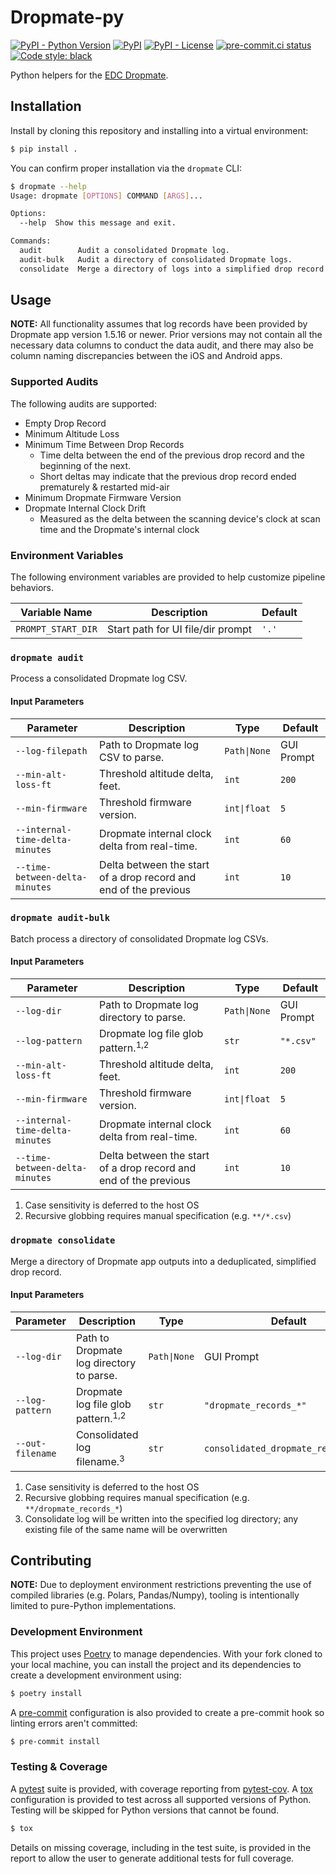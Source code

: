 # Dropmate-py
[![PyPI - Python Version](https://img.shields.io/pypi/pyversions/dropmate-py/1.0.0?logo=python&logoColor=FFD43B)](https://pypi.org/project/dropmate-py/)
[![PyPI](https://img.shields.io/pypi/v/dropmate-py?logo=Python&logoColor=FFD43B)](https://pypi.org/project/dropmate-py/)
[![PyPI - License](https://img.shields.io/pypi/l/dropmate-py?color=magenta)](https://github.com/sco1/dropmate-py/blob/main/LICENSE)
[![pre-commit.ci status](https://results.pre-commit.ci/badge/github/sco1/dropmate-py/main.svg)](https://results.pre-commit.ci/latest/github/sco1/dropmate-py/main)
[![Code style: black](https://img.shields.io/badge/code%20style-black-black)](https://github.com/psf/black)

Python helpers for the [EDC Dropmate](https://earthlydynamics.com/dropmate/).

## Installation
Install by cloning this repository and installing into a virtual environment:

```bash
$ pip install .
```

You can confirm proper installation via the `dropmate` CLI:
<!-- [[[cog
import cog
from subprocess import PIPE, run
out = run(["dropmate", "--help"], stdout=PIPE, encoding="ascii")
cog.out(
    f"```bash\n$ dropmate --help\n{out.stdout.rstrip()}\n```"
)
]]] -->
```bash
$ dropmate --help
Usage: dropmate [OPTIONS] COMMAND [ARGS]...

Options:
  --help  Show this message and exit.

Commands:
  audit        Audit a consolidated Dropmate log.
  audit-bulk   Audit a directory of consolidated Dropmate logs.
  consolidate  Merge a directory of logs into a simplified drop record.
```
<!-- [[[end]]] -->

## Usage
**NOTE:** All functionality assumes that log records have been provided by Dropmate app version 1.5.16 or newer. Prior versions may not contain all the necessary data columns to conduct the data audit, and there may also be column naming discrepancies between the iOS and Android apps.

### Supported Audits
The following audits are supported:

* Empty Drop Record
* Minimum Altitude Loss
* Minimum Time Between Drop Records
  * Time delta between the end of the previous drop record and the beginning of the next.
  * Short deltas may indicate that the previous drop record ended prematurely & restarted mid-air
* Minimum Dropmate Firmware Version
* Dropmate Internal Clock Drift
  * Measured as the delta between the scanning device's clock at scan time and the Dropmate's internal clock

### Environment Variables
The following environment variables are provided to help customize pipeline behaviors.

| Variable Name      | Description                       | Default      |
|--------------------|-----------------------------------|--------------|
| `PROMPT_START_DIR` | Start path for UI file/dir prompt | `'.'`        |

### `dropmate audit`
Process a consolidated Dropmate log CSV.
#### Input Parameters
| Parameter                       | Description                                                      | Type         | Default    |
|---------------------------------|------------------------------------------------------------------|--------------|------------|
| `--log-filepath`                | Path to Dropmate log CSV to parse.                               | `Path\|None` | GUI Prompt |
| `--min-alt-loss-ft`             | Threshold altitude delta, feet.                                  | `int`        | `200`      |
| `--min-firmware`                | Threshold firmware version.                                      | `int\|float` | `5`        |
| `--internal-time-delta-minutes` | Dropmate internal clock delta from real-time.                    | `int`        | `60`       |
| `--time-between-delta-minutes`  | Delta between the start of a drop record and end of the previous | `int`        | `10`       |

### `dropmate audit-bulk`
Batch process a directory of consolidated Dropmate log CSVs.
#### Input Parameters
| Parameter                       | Description                                                      | Type         | Default    |
|---------------------------------|------------------------------------------------------------------|--------------|------------|
| `--log-dir`                     | Path to Dropmate log directory to parse.                         | `Path\|None` | GUI Prompt |
| `--log-pattern`                 | Dropmate log file glob pattern.<sup>1,2</sup>                    | `str`        | `"*.csv"`  |
| `--min-alt-loss-ft`             | Threshold altitude delta, feet.                                  | `int`        | `200`      |
| `--min-firmware`                | Threshold firmware version.                                      | `int\|float` | `5`        |
| `--internal-time-delta-minutes` | Dropmate internal clock delta from real-time.                    | `int`        | `60`       |
| `--time-between-delta-minutes`  | Delta between the start of a drop record and end of the previous | `int`        | `10`       |

1. Case sensitivity is deferred to the host OS
2. Recursive globbing requires manual specification (e.g. `**/*.csv`)

### `dropmate consolidate`
Merge a directory of Dropmate app outputs into a deduplicated, simplified drop record.
#### Input Parameters
| Parameter        | Description                                   | Type         | Default                             |
|----------------- |-----------------------------------------------|--------------|-------------------------------------|
| `--log-dir`      | Path to Dropmate log directory to parse.      | `Path\|None` | GUI Prompt                          |
| `--log-pattern`  | Dropmate log file glob pattern.<sup>1,2</sup> | `str`        | `"dropmate_records_*"`              |
| `--out-filename` | Consolidated log filename.<sup>3</sup>        | `str`        | `consolidated_dropmate_records.csv` |

1. Case sensitivity is deferred to the host OS
2. Recursive globbing requires manual specification (e.g. `**/dropmate_records_*`)
3. Consolidate log will be written into the specified log directory; any existing file of the same name will be overwritten

## Contributing
**NOTE:** Due to deployment environment restrictions preventing the use of compiled libraries (e.g. Polars, Pandas/Numpy), tooling is intentionally limited to pure-Python implementations.
### Development Environment
This project uses [Poetry](https://python-poetry.org/) to manage dependencies. With your fork cloned to your local machine, you can install the project and its dependencies to create a development environment using:

```bash
$ poetry install
```

A [pre-commit](https://pre-commit.com) configuration is also provided to create a pre-commit hook so linting errors aren't committed:

```bash
$ pre-commit install
```

### Testing & Coverage
A [pytest](https://docs.pytest.org/en/latest/) suite is provided, with coverage reporting from [pytest-cov](https://github.com/pytest-dev/pytest-cov). A [tox](https://github.com/tox-dev/tox/) configuration is provided to test across all supported versions of Python. Testing will be skipped for Python versions that cannot be found.

```bash
$ tox
```

Details on missing coverage, including in the test suite, is provided in the report to allow the user to generate additional tests for full coverage.
